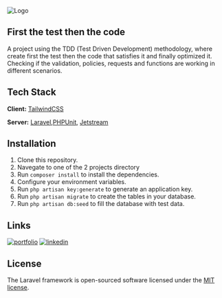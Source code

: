 
![Logo](https://raw.githubusercontent.com/laravel/art/master/logo-lockup/5%20SVG/2%20CMYK/1%20Full%20Color/laravel-logolockup-cmyk-red.svg)

## First the test then the code
A project using the TDD (Test Driven Development) methodology, where create first the test then the code that satisfies it and finally optimized it.    Checking if the validation, policies, requests and functions are working in different scenarios.

## Tech Stack
**Client:** [TailwindCSS](https://tailwindcss.com)

**Server:** [Laravel](https://laravel.com/),[PHPUnit](https://phpunit.de/index.html), [Jetstream](https://jetstream.laravel.com/introduction.html)

## Installation
1. Clone this repository.
2. Navegate to one of the 2 projects directory
3. Run `composer install` to install the dependencies.
4. Configure your environment variables.
5. Run `php artisan key:generate` to generate an application key.
6. Run `php artisan migrate` to create the tables in your database.
7. Run `php artisan db:seed` to fill the database with test data.
  
## Links

[![portfolio](https://img.shields.io/badge/my_portfolio-000?style=for-the-badge&logo=ko-fi&logoColor=white)](https://angelprz8a.github.io/Portafolio/)
[![linkedin](https://img.shields.io/badge/linkedin-0A66C2?style=for-the-badge&logo=linkedin&logoColor=white)](https://www.linkedin.com/in/angelprz8a/)

## License
The Laravel framework is open-sourced software licensed under the [MIT license](https://opensource.org/licenses/MIT).

